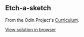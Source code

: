 ## Etch-a-sketch
From the Odin Project's [Curriculum](https://www.theodinproject.com/courses/web-development-101/lessons/etch-a-sketch-project).

[View solution in browser](https://omid997.github.io/etch-a-sketch-odin/)
